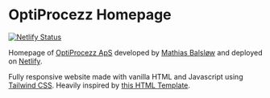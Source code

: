 # OptiProcezz Homepage

[![Netlify Status](https://api.netlify.com/api/v1/badges/08a1401d-94f2-4bf3-86f0-194f3e3e4e2e/deploy-status)](https://app.netlify.com/sites/optiprocezz/deploys)

Homepage of [OptiProcezz ApS](https://optiprocezz.com) developed by [Mathias Balsløw](https://www.linkedin.com/in/mathiasbalsloew/) and deployed on [Netlify](https://www.netlify.com/).

Fully responsive website made with vanilla HTML and Javascript using [Tailwind CSS](https://github.com/tailwindlabs/tailwindcss). Heavily inspired by [this HTML Template](https://github.com/tailwindtoolbox/Landing-Page).
